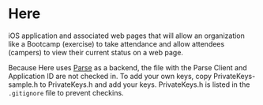 # Here

iOS application and associated web pages that will allow an organization like a Bootcamp (exercise) to take attendance and allow attendees (campers) to view their current status on a web page.

Because Here uses [Parse](http://parse.com/) as a backend, the file with the Parse Client and Application ID are not checked in.  To add your own keys, copy PrivateKeys-sample.h to PrivateKeys.h and add your keys.  PrivateKeys.h is listed in the `.gitignore` file to prevent checkins.
